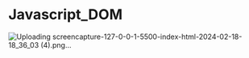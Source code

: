 # Javascript_DOM
![Uploading screencapture-127-0-0-1-5500-index-html-2024-02-18-18_36_03 (4).png…]()
